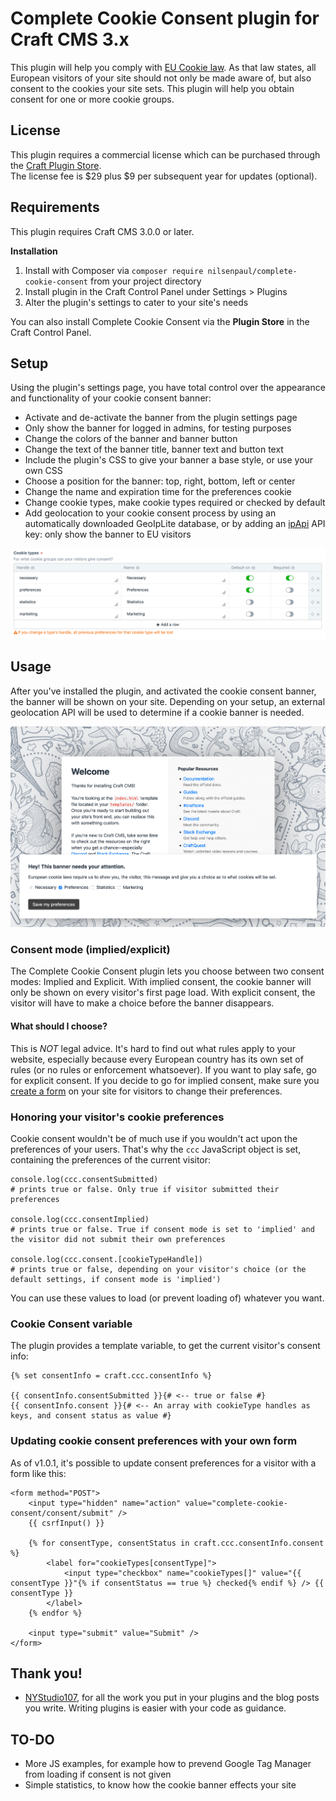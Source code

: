 # Complete Cookie Consent plugin for Craft CMS 3.x

This plugin will help you comply with [EU Cookie law](https://www.privacypolicies.com/blog/eu-cookie-law/). As that law states, all European visitors of your site should not only be made aware of, but also consent to the cookies your site sets. This plugin will help you obtain consent for one or more cookie groups.

## License

This plugin requires a commercial license which can be purchased through the [Craft Plugin Store](https://plugins.craftcms.com/complete-cookie-consent).  
The license fee is $29 plus $9 per subsequent year for updates (optional).

## Requirements

This plugin requires Craft CMS 3.0.0 or later.

**Installation**

1. Install with Composer via `composer require nilsenpaul/complete-cookie-consent` from your project directory
2. Install plugin in the Craft Control Panel under Settings > Plugins
3. Alter the plugin's settings to cater to your site's needs

You can also install Complete Cookie Consent via the **Plugin Store** in the Craft Control Panel.

## Setup
Using the plugin's settings page, you have total control over the appearance and functionality of your cookie consent banner:

  * Activate and de-activate the banner from the plugin settings page
  * Only show the banner for logged in admins, for testing purposes
  * Change the colors of the banner and banner button
  * Change the text of the banner title, banner text and button text
  * Include the plugin's CSS to give your banner a base style, or use your own CSS
  * Choose a position for the banner: top, right, bottom, left or center
  * Change the name and expiration time for the preferences cookie
  * Change cookie types, make cookie types required or checked by default
  * Add geolocation to your cookie consent process by using an automatically downloaded GeoIpLite database, or by adding an [ipApi](https://ipapi.com/) API key: only show the banner to EU visitors
  
![Banner screenshot](resources/img/settings-cookietypes.png)

## Usage

After you've installed the plugin, and activated the cookie consent banner, the banner will be shown on your site. Depending on your setup, an external geolocation API will be used to determine if a cookie banner is needed. 

![Banner screenshot](resources/img/cookie-banner.png)

### Consent mode (implied/explicit)
The Complete Cookie Consent plugin lets you choose between two consent modes: Implied and Explicit. With implied consent, the cookie banner will only be shown on every visitor's first page load. With explicit consent, the visitor will have to make a choice before the banner disappears.

#### What should I choose?
This is *NOT* legal advice. It's hard to find out what rules apply to your website, especially because every European country has its own set of rules (or no rules or enforcement whatsoever). If you want to play safe, go for explicit consent. If you decide to go for implied consent, make sure you [create a form](#updating-cookie-consent-preferences-with-your-own-form) on your site for visitors to change their preferences.

### Honoring your visitor's cookie preferences

Cookie consent wouldn't be of much use if you wouldn't act upon the preferences of your users. That's why the `ccc` JavaScript object is set, containing the preferences of the current visitor:

    console.log(ccc.consentSubmitted)
    # prints true or false. Only true if visitor submitted their preferences
    
    console.log(ccc.consentImplied)
    # prints true or false. True if consent mode is set to 'implied' and the visitor did not submit their own preferences
    
    console.log(ccc.consent.[cookieTypeHandle])
    # prints true or false, depending on your visitor's choice (or the default settings, if consent mode is 'implied')
    
You can use these values to load (or prevent loading of) whatever you want.

### Cookie Consent variable
The plugin provides a template variable, to get the current visitor's consent info:

    {% set consentInfo = craft.ccc.consentInfo %}
    
    {{ consentInfo.consentSubmitted }}{# <-- true or false #}
    {{ consentInfo.consent }}{# <-- An array with cookieType handles as keys, and consent status as value #}

### Updating cookie consent preferences with your own form
As of v1.0.1, it's possible to update consent preferences for a visitor with a form like this:

    <form method="POST">
        <input type="hidden" name="action" value="complete-cookie-consent/consent/submit" />
        {{ csrfInput() }}
 
        {% for consentType, consentStatus in craft.ccc.consentInfo.consent %}
            <label for="cookieTypes[consentType]">
                <input type="checkbox" name="cookieTypes[]" value="{{ consentType }}"{% if consentStatus == true %} checked{% endif %} /> {{ consentType }}
            </label>
        {% endfor %}
 
        <input type="submit" value="Submit" />
    </form>

## Thank you!

  * [NYStudio107](https://github.com/nystudio107), for all the work you put in your plugins and the blog posts you write. Writing plugins is easier with your code as guidance.

## TO-DO
 * More JS examples, for example how to prevend Google Tag Manager from loading if consent is not given
 * Simple statistics, to know how the cookie banner effects your site
